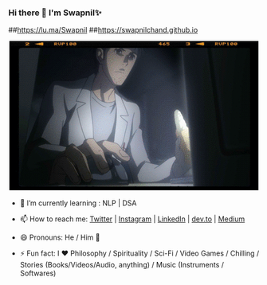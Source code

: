 ### Hi there 👋 **I'm Swapnil**✨

##https://lu.ma/Swapnil
##https://swapnilchand.github.io

<p align="center">
  <img src="https://github.com/SwapnilChand/swapnilchand/blob/main/okabe.gif">
</p>

- 🌱 I’m currently learning : NLP | DSA
- 📫 How to reach me: [Twitter](https://twitter.com/SwapnilChand51) | 
  [Instagram](https://www.instagram.com/ig.swapnilchand/) | 
  [LinkedIn](https://www.linkedin.com/in/swapnil-chand-887aa117a/) | 
  [dev.to](https://dev.to/swapnilchand) | 
  [Medium](https://swapnilchand.medium.com/)

- 😄 Pronouns: He / Him 🤦
- ⚡ Fun fact: I ❤️️ Philosophy / Spirituality / Sci-Fi / Video Games / Chilling / Stories (Books/Videos/Audio, anything) / Music (Instruments / Softwares)

